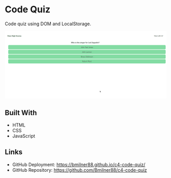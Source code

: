 # Code Quiz

Code quiz using DOM and LocalStorage.

![screenshot](./assets/images/screenshot.png)

## Built With
* HTML
* CSS
* JavaScript

## Links
* GitHub Deployment: https://bmilner88.github.io/c4-code-quiz/
* GitHub Repository: https://github.com/Bmilner88/c4-code-quiz
